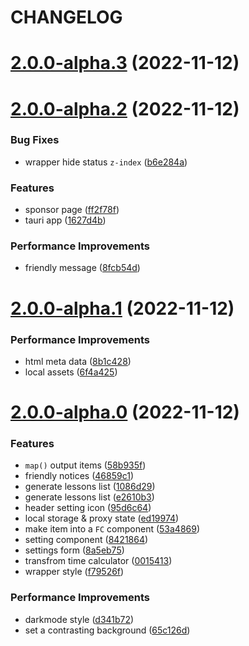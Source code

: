 # CHANGELOG

# [2.0.0-alpha.3](https://github.com/wibus-wee/mini-class-tool/compare/v2.0.0-alpha.2...v2.0.0-alpha.3) (2022-11-12)



# [2.0.0-alpha.2](https://github.com/wibus-wee/mini-class-tool/compare/v2.0.0-alpha.1...v2.0.0-alpha.2) (2022-11-12)


### Bug Fixes

* wrapper hide status `z-index` ([b6e284a](https://github.com/wibus-wee/mini-class-tool/commit/b6e284ac51d97e9cdc5136c725c4db44322c7fd9))


### Features

* sponsor page ([ff2f78f](https://github.com/wibus-wee/mini-class-tool/commit/ff2f78f1de0ab1b6c9ad418570d3dad05a0eb587))
* tauri app ([1627d4b](https://github.com/wibus-wee/mini-class-tool/commit/1627d4be0c17a2ce2c03de12c872813dfb27675b))


### Performance Improvements

* friendly message ([8fcb54d](https://github.com/wibus-wee/mini-class-tool/commit/8fcb54db454b458af0294433ef75a58eff538d8c))



# [2.0.0-alpha.1](https://github.com/wibus-wee/mini-class-tool/compare/v2.0.0-alpha.0...v2.0.0-alpha.1) (2022-11-12)


### Performance Improvements

* html meta data ([8b1c428](https://github.com/wibus-wee/mini-class-tool/commit/8b1c4287c93061c6e0764bb83dfe1c30ee3528f3))
* local assets ([6f4a425](https://github.com/wibus-wee/mini-class-tool/commit/6f4a42574dde6d1b6198a18b153cbae60cce30cc))



# [2.0.0-alpha.0](https://github.com/wibus-wee/mini-class-tool/compare/f79526fb0b831c6da4369ba5c758e55cb91564c0...v2.0.0-alpha.0) (2022-11-12)


### Features

* `map()` output items ([58b935f](https://github.com/wibus-wee/mini-class-tool/commit/58b935fc0c23fff9d4d007d08f386c60673f306e))
* friendly notices ([46859c1](https://github.com/wibus-wee/mini-class-tool/commit/46859c159effef002af215a49aa9caada5c6d7f7))
* generate lessons list ([1086d29](https://github.com/wibus-wee/mini-class-tool/commit/1086d29650e33d3e4ab0d9cf606867369f7789f1))
* generate lessons list ([e2610b3](https://github.com/wibus-wee/mini-class-tool/commit/e2610b38ade5660e9454a8323c759183aea2c160))
* header setting icon ([95d6c64](https://github.com/wibus-wee/mini-class-tool/commit/95d6c64dceccae65a715497b4911ddbe2db5a761))
* local storage & proxy state ([ed19974](https://github.com/wibus-wee/mini-class-tool/commit/ed1997438ef3df661413ae070aa718245680d4af))
* make item into a `FC` component ([53a4869](https://github.com/wibus-wee/mini-class-tool/commit/53a48694a276d938e4b108a567b402bbed221f7e))
* setting component ([8421864](https://github.com/wibus-wee/mini-class-tool/commit/84218640c27c67b1db7d401ae37601a112833299))
* settings form ([8a5eb75](https://github.com/wibus-wee/mini-class-tool/commit/8a5eb7587ec214358f8d09bc2cd1854d6d24adae))
* transfrom time calculator ([0015413](https://github.com/wibus-wee/mini-class-tool/commit/00154137746b697828ce195eff254dba69c956e7))
* wrapper style ([f79526f](https://github.com/wibus-wee/mini-class-tool/commit/f79526fb0b831c6da4369ba5c758e55cb91564c0))


### Performance Improvements

* darkmode style ([d341b72](https://github.com/wibus-wee/mini-class-tool/commit/d341b722a0c2296ffbd012a8e6ed4eceb0ee78d3))
* set a contrasting background ([65c126d](https://github.com/wibus-wee/mini-class-tool/commit/65c126d805f1b5828c3790be1149efc25f27a926))



